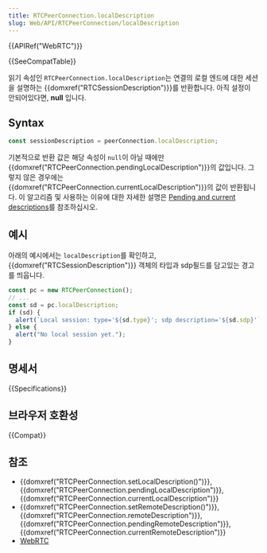 ```yaml
---
title: RTCPeerConnection.localDescription
slug: Web/API/RTCPeerConnection/localDescription
---
```


{{APIRef("WebRTC")}}

{{SeeCompatTable}}

읽기 속성인 `RTCPeerConnection.localDescription`는 연결의 로컬 엔드에 대한 세션을 설명하는 {{domxref("RTCSessionDescription")}}를 반환합니다. 아직 설정이 안되어있다면, **null** 입니다.

## Syntax

```js
const sessionDescription = peerConnection.localDescription;
```

기본적으로 반환 값은 해당 속성이 `null`이 아닐 때에만 {{domxref("RTCPeerConnection.pendingLocalDescription")}}의 값입니다. 그렇지 않은 경우에는 {{domxref("RTCPeerConnection.currentLocalDescription")}}의 값이 반환됩니다. 이 알고리즘 및 사용하는 이유에 대한 자세한 설명은 [Pending and current descriptions](/en-US/docs/Web/API/WebRTC_API/Connectivity#pending_and_current_descriptions)를 참조하십시오.

## 예시

아래의 예시에서는 `localDescription`를 확인하고, {{domxref("RTCSessionDescription")}} 객체의 타입과 sdp필드를 담고있는 경고를 띄웁니다.

```js
const pc = new RTCPeerConnection();
// ...
const sd = pc.localDescription;
if (sd) {
  alert(`Local session: type='${sd.type}'; sdp description='${sd.sdp}'`);
} else {
  alert("No local session yet.");
}
```

## 명세서

{{Specifications}}

## 브라우저 호환성

{{Compat}}

## 참조

- {{domxref("RTCPeerConnection.setLocalDescription()")}}, {{domxref("RTCPeerConnection.pendingLocalDescription")}}, {{domxref("RTCPeerConnection.currentLocalDescription")}}
- {{domxref("RTCPeerConnection.setRemoteDescription()")}}, {{domxref("RTCPeerConnection.remoteDescription")}}, {{domxref("RTCPeerConnection.pendingRemoteDescription")}}, {{domxref("RTCPeerConnection.currentRemoteDescription")}}
- [WebRTC](/ko/docs/Web/Guide/API/WebRTC)
